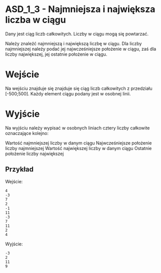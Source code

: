 # ASD_1_3 - Najmniejsza i największa liczba w ciągu
Dany jest ciąg liczb całkowitych. Liczby w ciągu mogą się powtarzać.

Należy znaleźć najmniejszą i największą liczbę w ciągu. Dla liczby najmniejszej należy podać jej najwcześniejsze położenie w ciągu, zaś dla liczby największej, jej ostatnie położenie w ciągu.

# Wejście
Na wejściu znajduje się znajduje się ciąg liczb całkowitych z przedziału [-500;500]. Każdy element ciągu podany jest w osobnej linii.

# Wyjście
Na wyjściu należy wypisać w osobnych liniach cztery liczby całkowite oznaczające kolejno:

Wartość najmniejszej liczby w danym ciągu
Najwcześniejsze położenie liczby najmniejszej
Wartość największej liczby w danym ciągu
Ostatnie położenie liczby największej


## Przykład
Wejście:

```
4
-3
7
2
-1
11
-3
7
11
2
4
```
Wyjście:
```
-3
2
11
9
```